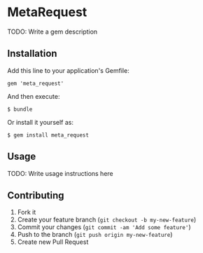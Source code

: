 # MetaRequest

TODO: Write a gem description

## Installation

Add this line to your application's Gemfile:

    gem 'meta_request'

And then execute:

    $ bundle

Or install it yourself as:

    $ gem install meta_request

## Usage

TODO: Write usage instructions here

## Contributing

1. Fork it
2. Create your feature branch (`git checkout -b my-new-feature`)
3. Commit your changes (`git commit -am 'Add some feature'`)
4. Push to the branch (`git push origin my-new-feature`)
5. Create new Pull Request

